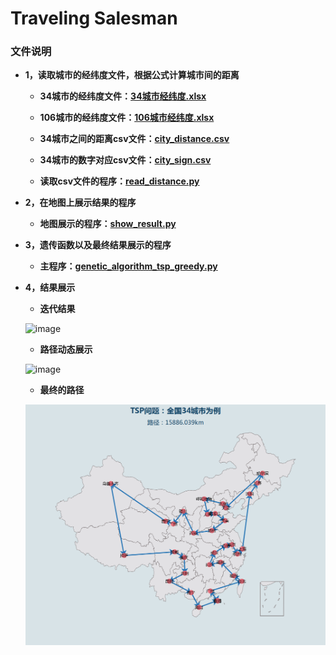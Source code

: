 #  Traveling Salesman


### 文件说明

 * **1，读取城市的经纬度文件，根据公式计算城市间的距离**
 
    + **34城市的经纬度文件：[34城市经纬度.xlsx](https://github.com/Anfany/Funny-Math-Problem-by-Python3/blob/master/Traveling%20Salesman/34城市经纬度.xlsx)**
    
    + **106城市的经纬度文件：[106城市经纬度.xlsx](https://github.com/Anfany/Funny-Math-Problem-by-Python3/blob/master/Traveling%20Salesman/106城市经纬度.xlsx)**
    
    + **34城市之间的距离csv文件：[city_distance.csv](https://github.com/Anfany/Funny-Math-Problem-by-Python3/blob/master/Traveling%20Salesman/city_distance.csv)**
    
    + **34城市的数字对应csv文件：[city_sign.csv](https://github.com/Anfany/Funny-Math-Problem-by-Python3/blob/master/Traveling%20Salesman/city_sign.csv)**
    
    + **读取csv文件的程序：[read_distance.py](https://github.com/Anfany/Funny-Math-Problem-by-Python3/blob/master/Traveling%20Salesman/read_distance.py)**
       
    
 * **2，在地图上展示结果的程序**
 
    + **地图展示的程序：[show_result.py](https://github.com/Anfany/Funny-Math-Problem-by-Python3/blob/master/Traveling%20Salesman/show_result.py)**


 * **3，遗传函数以及最终结果展示的程序**
 
    + **主程序：[genetic_algorithm_tsp_greedy.py](https://github.com/Anfany/Funny-Math-Problem-by-Python3/blob/master/Traveling%20Salesman/genetic_algorithm_tsp_greedy.py)**
    
    
  * **4，结果展示**
 
    + **迭代结果**
    
    ![image](iter.png)
    
    + **路径动态展示**
    
    ![image](tsp.gif)
    
    
    + **最终的路径**
    
    ![image](34.png)
    
